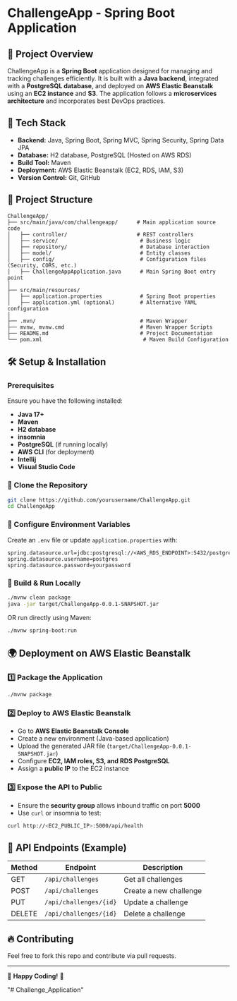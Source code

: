 # ChallengeApp - Spring Boot Application

## 📌 Project Overview
ChallengeApp is a **Spring Boot** application designed for managing and tracking challenges efficiently. It is built with a **Java backend**, integrated with a **PostgreSQL database**, and deployed on **AWS Elastic Beanstalk** using an **EC2 instance** and **S3**. The application follows a **microservices architecture** and incorporates best DevOps practices.

## 🚀 Tech Stack
- **Backend:** Java, Spring Boot, Spring MVC, Spring Security, Spring Data JPA
- **Database:** H2 database, PostgreSQL (Hosted on AWS RDS)
- **Build Tool:** Maven
- **Deployment:** AWS Elastic Beanstalk (EC2, RDS, IAM, S3)
- **Version Control:** Git, GitHub

## 📂 Project Structure
```
ChallengeApp/
├── src/main/java/com/challengeapp/      # Main application source code
│   ├── controller/                      # REST controllers
│   ├── service/                          # Business logic
│   ├── repository/                       # Database interaction
│   ├── model/                            # Entity classes
│   ├── config/                           # Configuration files (Security, CORS, etc.)
│   ├── ChallengeAppApplication.java      # Main Spring Boot entry point
│
├── src/main/resources/
│   ├── application.properties            # Spring Boot properties
│   ├── application.yml (optional)        # Alternative YAML configuration
│
├── .mvn/                                 # Maven Wrapper
├── mvnw, mvnw.cmd                        # Maven Wrapper Scripts
├── README.md                             # Project Documentation
└── pom.xml                                # Maven Build Configuration
```

## 🛠️ Setup & Installation
### Prerequisites
Ensure you have the following installed:
- **Java 17+**
- **Maven**
- **H2 database**
- **insomnia**
- **PostgreSQL** (if running locally)
- **AWS CLI** (for deployment)
- **Intellij**
- **Visual Studio Code**

### 🔹 Clone the Repository
```sh
git clone https://github.com/yourusername/ChallengeApp.git
cd ChallengeApp
```

### 🔹 Configure Environment Variables
Create an `.env` file or update `application.properties` with:
```properties
spring.datasource.url=jdbc:postgresql://<AWS_RDS_ENDPOINT>:5432/postgres
spring.datasource.username=postgres
spring.datasource.password=yourpassword
```

### 🔹 Build & Run Locally
```sh
./mvnw clean package
java -jar target/ChallengeApp-0.0.1-SNAPSHOT.jar
```
OR run directly using Maven:
```sh
./mvnw spring-boot:run
```

## 🌍 Deployment on AWS Elastic Beanstalk
### **1️⃣ Package the Application**
```sh
./mvnw package
```
### **2️⃣ Deploy to AWS Elastic Beanstalk**
- Go to **AWS Elastic Beanstalk Console**
- Create a new environment (Java-based application)
- Upload the generated JAR file (`target/ChallengeApp-0.0.1-SNAPSHOT.jar`)
- Configure **EC2, IAM roles, S3, and RDS PostgreSQL**
- Assign a **public IP** to the EC2 instance

### **3️⃣ Expose the API to Public**
- Ensure the **security group** allows inbound traffic on port **5000**
- Use `curl` or insomnia to test:
```sh
curl http://<EC2_PUBLIC_IP>:5000/api/health
```

## 📌 API Endpoints (Example)
| Method | Endpoint             | Description             |
|--------|----------------------|-------------------------|
| GET    | `/api/challenges`    | Get all challenges      |
| POST   | `/api/challenges`    | Create a new challenge  |
| PUT    | `/api/challenges/{id}` | Update a challenge   |
| DELETE | `/api/challenges/{id}` | Delete a challenge   |

## 🔥 Contributing
Feel free to fork this repo and contribute via pull requests.

---
🚀 **Happy Coding!** 🎯

"# Challenge_Application" 
